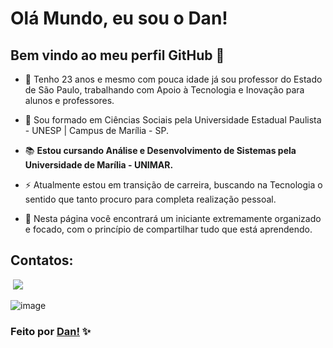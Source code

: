 # Olá Mundo, eu sou o Dan! 
## Bem vindo ao meu perfil GitHub 👋

- 📑 Tenho 23 anos e mesmo com pouca idade já sou professor do Estado de São Paulo, trabalhando com Apoio à Tecnologia e Inovação para alunos e professores.
- 📔 Sou formado em Ciências Sociais pela Universidade Estadual Paulista - UNESP | Campus de Marília - SP.
- 📚 **Estou cursando Análise e Desenvolvimento de Sistemas pela Universidade de Marília - UNIMAR.**
- ⚡ Atualmente estou em transição de carreira, buscando na Tecnologia o sentido que tanto procuro para completa realização pessoal.
  

- 👾 Nesta página você encontrará um iniciante extremamente organizado e focado, com o princípio de compartilhar tudo que está aprendendo.



## Contatos:

<div>



<a href="mailto:dan.vasques@outlook.co.br?subject=Informa%C3%A7%C3%B5es%20do%20cliente&amp;" target="_blank"><img loading="lazy" src=""    ></a>
<a href="https://www.linkedin.com/in/dan-vasques-carvalho" target="_blank"><img loading="lazy" src="https://img.shields.io/badge/-LinkedIn-%230077B5?style=for-the-badge&logo=linkedin&logoColor=white" target="_blank"></a>   
</div>

![image](https://github.com/danvasquesc/danvasquesc/assets/169933826/6924fa98-4213-489b-935f-550ef3b40848)




### Feito por [Dan!](https://github.com/danvasquesc) ✨

<!---
danvasquesc/danvasquesc is a ✨ special ✨ repository because its `README.md` (this file) appears on your GitHub profile.
You can click the Preview link to take a look at your changes.
--->

